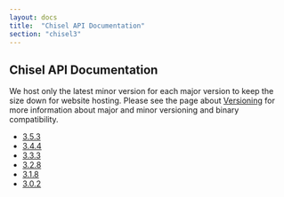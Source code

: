 ```yaml
---
layout: docs
title:  "Chisel API Documentation"
section: "chisel3"
---
```


## Chisel API Documentation

We host only the latest minor version for each major version to keep the size down for website hosting.
Please see the page about [Versioning](../chisel3/docs/appendix/versioning.html) for more information about major and minor versioning and binary compatibility.

* [3.5.3](3.5.3/)
* [3.4.4](3.4.4/)
* [3.3.3](3.3.3/)
* [3.2.8](3.2.8/)
* [3.1.8](3.1.8/)
* [3.0.2](3.0.2/)

